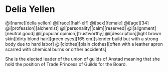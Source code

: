 # Delia Yellen

@i[name][delia yellen]
@i[race][half-elf]
@i[sex][female]
@i[age][34]
@i[profession][alchemist]
@i[personality][calm][reserved]
@i[alignment][neutral good]
@i[popular opinion][trustworthy]
@i[description][light brown skin][dirty blond hair][green eyes][165 cm][slender build but with a strong body due to hard labor]
@i[clothes][plain clothes][often with a leather apron scarred with chemical burns or orther accidents]

She is the elected leader of the union of guilds of Anstad meaning that she hold the position of Trade Princess of Guilds for the Board.
